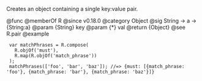 Creates an object containing a single key:value pair.

@func
@memberOf R
@since v0.18.0
@category Object
@sig String -> a -> {String:a}
@param {String} key
@param {*} val
@return {Object}
@see R.pair
@example

     var matchPhrases = R.compose(
       R.objOf('must'),
       R.map(R.objOf('match_phrase'))
     );
     matchPhrases(['foo', 'bar', 'baz']); //=> {must: [{match_phrase: 'foo'}, {match_phrase: 'bar'}, {match_phrase: 'baz'}]}
